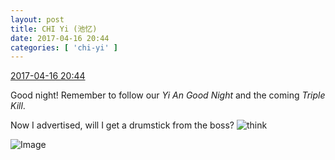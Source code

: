 ```yaml
---
layout: post
title: CHI Yi (池忆)
date: 2017-04-16 20:44
categories: [ 'chi-yi' ]
---
```


<div class="weibo-info">
  <a href="http://weibo.com/6117581836/EEOd71jur">2017-04-16 20:44</a>
</div>

Good night! Remember to follow our *Yi An Good Night* and the coming *Triple Kill*.

Now I advertised, will I get a drumstick from the boss? ![think](http://img.t.sinajs.cn/t4/appstyle/expression/ext/normal/e9/sk_org.gif)

<!-- more -->

![Image](http://wx4.sinaimg.cn/mw690/006G0KuMgy1feosx6ib3nj30k20zkad8.jpg)

